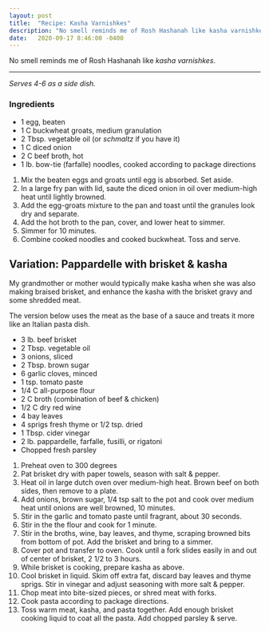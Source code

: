 ```yaml
---
layout: post
title:  "Recipe: Kasha Varnishkes"
description: "No smell reminds me of Rosh Hashanah like kasha varnishkes."
date:   2020-09-17 8:46:00 -0400
---
```


No smell reminds me of Rosh Hashanah like _kasha varnishkes_.

---

_Serves 4-6 as a side dish._

### Ingredients

* 1 egg, beaten
* 1 C buckwheat groats, medium granulation
* 2 Tbsp. vegetable oil (or _schmaltz_ if you have it)
* 1 C diced onion
* 2 C beef broth, hot
* 1 lb. bow-tie (farfalle) noodles, cooked according to package directions

1. Mix the beaten eggs and groats until egg is absorbed. Set aside.
1. In a large fry pan with lid, saute the diced onion in oil over medium-high heat until lightly browned.
1. Add the egg-groats mixture to the pan and toast until the granules look dry and separate.
1. Add the hot broth to the pan, cover, and lower heat to simmer.
1. Simmer for 10 minutes.
1. Combine cooked noodles and cooked buckwheat. Toss and serve.

## Variation: Pappardelle with brisket & kasha

My grandmother or mother would typically make kasha when she was also making braised brisket, and enhance the kasha with the brisket gravy and some shredded meat.

The version below uses the meat as the base of a sauce and treats it more like an Italian pasta dish.

* 3 lb. beef brisket
* 2 Tbsp. vegetable oil
* 3 onions, sliced
* 2 Tbsp. brown sugar
* 6 garlic cloves, minced
* 1 tsp. tomato paste
* 1/4 C all-purpose flour
* 2 C broth (combination of beef & chicken)
* 1/2 C dry red wine
* 4 bay leaves
* 4 sprigs fresh thyme or 1/2 tsp. dried
* 1 Tbsp. cider vinegar
* 2 lb. pappardelle, farfalle, fusilli, or rigatoni
* Chopped fresh parsley

1. Preheat oven to 300 degrees
1. Pat brisket dry with paper towels, season with salt & pepper.
1. Heat oil in large dutch oven over medium-high heat. Brown beef on both sides, then remove to a plate.
1. Add onions, brown sugar, 1/4 tsp salt to the pot and cook over medium heat until onions are well browned, 10 minutes.
1. Stir in the garlic and tomato paste until fragrant, about 30 seconds.
1. Stir in the the flour and cook for 1 minute.
1. Stir in the broths, wine, bay leaves, and thyme, scraping browned bits from bottom of pot. Add the brisket and bring to a simmer.
1. Cover pot and transfer to oven. Cook until a fork slides easily in and out of center of brisket, 2 1/2 to 3 hours.
1. While brisket is cooking, prepare kasha as above.
1. Cool brisket in liquid. Skim off extra fat, discard bay leaves and thyme sprigs. Stir in vinegar and adjust seasoning with more salt & pepper.
1. Chop meat into bite-sized pieces, or shred meat with forks.
1. Cook pasta according to package directions.
1. Toss warm meat, kasha, and pasta together. Add enough brisket cooking liquid to coat all the pasta. Add chopped parsley & serve.
